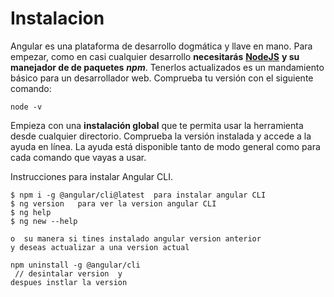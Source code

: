 # Instalacion

 Angular es una plataforma de desarrollo dogmática y llave en mano. Para empezar, como en casi cualquier desarrollo **necesitarás** [**NodeJS**](https://nodejs.org/en/) **y su manejador de de paquetes** _**npm**_. Tenerlos actualizados es un mandamiento básico para un desarrollador web. Comprueba tu versión con el siguiente comando:

```text
node -v
```

Empieza con una **instalación global** que te permita usar la herramienta desde cualquier directorio. Comprueba la versión instalada y accede a la ayuda en línea. La ayuda está disponible tanto de modo general como para cada comando que vayas a usar.

Instrucciones para instalar Angular CLI.

```text
$ npm i -g @angular/cli@latest  para instalar angular CLI
$ ng version   para ver la version angular CLI
$ ng help
$ ng new --help

o  su manera si tines instalado angular version anterior 
y deseas actualizar a una version actual 

npm uninstall -g @angular/cli
 // desintalar version  y 
despues instlar la version


```

##  <a id="2-Crear-y-ejecutar-una-aplicacion-Angular-9"></a>

